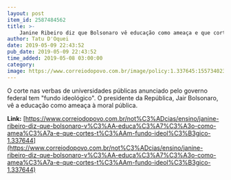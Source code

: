 ```yaml
---
layout: post
item_id: 2587484562
title: >-
    Janine Ribeiro diz que Bolsonaro vê educação como ameaça e que cortes têm fundo ideológico
author: Tatu D'Oquei
date: 2019-05-09 22:43:52
pub_date: 2019-05-09 22:43:52
time_added: 2019-05-08 03:00:00
category: 
image: https://www.correiodopovo.com.br/image/policy:1.337645:1557340232/image.jpg?a=191%3A100&q=0.6&w=900&$p$a$q$w=61e089e
---
```


O corte nas verbas de universidades públicas anunciado pelo governo federal tem "fundo ideológico". O presidente da República, Jair Bolsonaro, vê a educação como ameaça à moral pública.

**Link:** [https://www.correiodopovo.com.br/not%C3%ADcias/ensino/janine-ribeiro-diz-que-bolsonaro-v%C3%AA-educa%C3%A7%C3%A3o-como-amea%C3%A7a-e-que-cortes-t%C3%AAm-fundo-ideol%C3%B3gico-1.337644](https://www.correiodopovo.com.br/not%C3%ADcias/ensino/janine-ribeiro-diz-que-bolsonaro-v%C3%AA-educa%C3%A7%C3%A3o-como-amea%C3%A7a-e-que-cortes-t%C3%AAm-fundo-ideol%C3%B3gico-1.337644)

